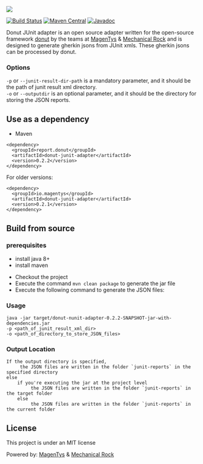 ![](http://donutreport.github.io/donut/img/Donut-05.png)

[![Build Status](https://travis-ci.org/DonutReport/donut-junit-adapter.svg?branch=master)](https://travis-ci.org/DonutReport/donut-junit-adapter) 
[![Maven Central](https://maven-badges.herokuapp.com/maven-central/report.donut/donut-junit-adapter/badge.svg)](https://maven-badges.herokuapp.com/maven-central/report.donut/donut-junit-adapter)
[![Javadoc](https://javadoc-emblem.rhcloud.com/doc/report.donut/donut-junit-adapter/badge.svg)](http://www.javadoc.io/doc/report.donut/donut-junit-adapter)

Donut JUnit adapter is an open source adapter written for the open-source framework [donut](https://github.com/DonutReport/donut) by the teams at [MagenTys](https://magentys.io) & [Mechanical Rock](https://mechanicalrock.io) and is designed to generate gherkin jsons from JUnit xmls.
These gherkin jsons can be processed by donut.

### Options

`-p` or `--junit-result-dir-path` is a mandatory parameter, and it should be the path of junit result xml directory.<br>
`-o` or `--outputdir` is an optional parameter, and it should be the directory for storing the JSON reports. 

## Use as a dependency

* Maven
```
<dependency>
  <groupId>report.donut</groupId>
  <artifactId>donut-junit-adapter</artifactId>
  <version>0.2.2</version>
</dependency>
```
For older versions:
```
<dependency>
  <groupId>io.magentys</groupId>
  <artifactId>donut-junit-adapter</artifactId>
  <version>0.2.1</version>
</dependency>
```

## Build from source

### prerequisites

* install java 8+
* install maven

- Checkout the project
- Execute the command `mvn clean package` to generate the jar file
- Execute the following command to generate the JSON files:

### Usage
```
java -jar target/donut-nunit-adapter-0.2.2-SNAPSHOT-jar-with-dependencies.jar
-p <path_of_junit_result_xml_dir>
-o <path_of_directory_to_store_JSON_files>
```
### Output Location
```
If the output directory is specified,
	 the JSON files are written in the folder `junit-reports` in the specified directory
else		 
	if you're executing the jar at the project level
		 the JSON files are written in the folder `junit-reports` in the target folder
	else
		 the JSON files are written in the folder `junit-reports` in the current folder
```

## License

This project is under an MIT license

Powered by: [MagenTys](https://magentys.io) & [Mechanical Rock](https://www.mechanicalrock.io)
